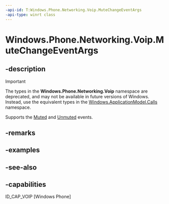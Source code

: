 ```yaml
---
-api-id: T:Windows.Phone.Networking.Voip.MuteChangeEventArgs
-api-type: winrt class
---
```


<!-- Class syntax.
public class MuteChangeEventArgs : Windows.Phone.Networking.Voip.IMuteChangeEventArgs
-->

# Windows.Phone.Networking.Voip.MuteChangeEventArgs

## -description

> [!IMPORTANT]
> The types in the **Windows.Phone.Networking.Voip** namespace are deprecated, and may not be available in future versions of Windows. Instead, use the equivalent types in the [Windows.ApplicationModel.Calls](/uwp/api/windows.applicationmodel.calls) namespace.

Supports the [Muted](mutechangeeventargs_muted.md) and [Unmuted](voipcallcoordinator_notifyunmuted_41225160.md) events.

## -remarks

## -examples

## -see-also

## -capabilities
ID_CAP_VOIP [Windows Phone]
